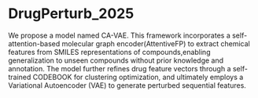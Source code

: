 # DrugPerturb_2025

We propose a model named CA-VAE. This framework incorporates a self-attention-based molecular graph encoder(AttentiveFP)  to extract chemical features from SMILES representations of compounds,enabling generalization to unseen compounds without prior knowledge and annotation. The model further refines drug feature vectors through a self-trained CODEBOOK for clustering optimization, and ultimately employs a Variational Autoencoder (VAE) to generate perturbed sequential features.
